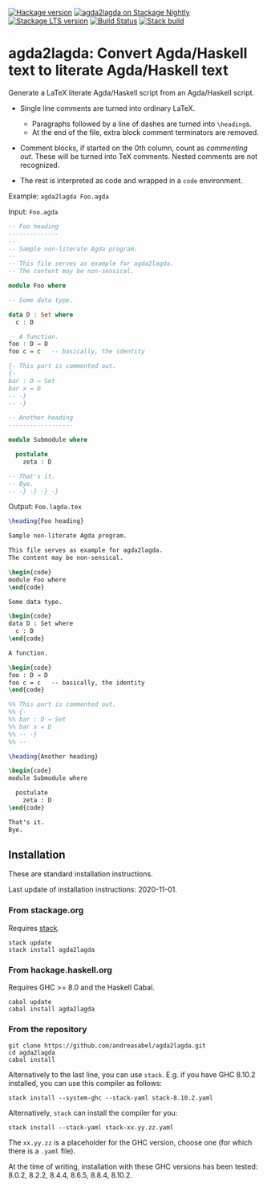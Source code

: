 [![Hackage version](https://img.shields.io/hackage/v/agda2lagda.svg?label=Hackage)](http://hackage.haskell.org/package/agda2lagda)
[![agda2lagda on Stackage Nightly](https://stackage.org/package/agda2lagda/badge/nightly)](https://stackage.org/nightly/package/agda2lagda)
[![Stackage LTS version](https://www.stackage.org/package/agda2lagda/badge/lts?label=Stackage)](https://www.stackage.org/package/agda2lagda)
[![Build Status](https://travis-ci.org/andreasabel/agda2lagda.svg?branch=master)](https://travis-ci.org/andreasabel/agda2lagda)
[![Stack build](https://github.com/andreasabel/agda2lagda/workflows/Stack%20build/badge.svg)](https://github.com/andreasabel/agda2lagda/actions)


# agda2lagda: Convert Agda/Haskell text to literate Agda/Haskell text

Generate a LaTeX literate Agda/Haskell script from an Agda/Haskell script.

- Single line comments are turned into ordinary LaTeX.
  * Paragraphs followed by a line of dashes are turned into `\heading`s.
  * At the end of the file, extra block comment terminators are removed.

- Comment blocks, if started on the 0th column, count as _commenting out_.
  These will be turned into TeX comments.
  Nested comments are not recognized.

- The rest is interpreted as code and wrapped in a `code` environment.

Example: `agda2lagda Foo.agda`

Input: `Foo.agda`
```agda
-- Foo heading
--------------
--
-- Sample non-literate Agda program.
--
-- This file serves as example for agda2lagda.
-- The content may be non-sensical.

module Foo where

-- Some data type.

data D : Set where
  c : D

-- A function.
foo : D → D
foo c = c   -- basically, the identity

{- This part is commented out.
{-
bar : D → Set
bar x = D
-- -}
-- -}

-- Another heading
------------------

module Submodule where

  postulate
    zeta : D

-- That's it.
-- Bye.
-- -} -} -} -}
```

Output: `Foo.lagda.tex`
```latex
\heading{Foo heading}

Sample non-literate Agda program.

This file serves as example for agda2lagda.
The content may be non-sensical.

\begin{code}
module Foo where
\end{code}

Some data type.

\begin{code}
data D : Set where
  c : D
\end{code}

A function.

\begin{code}
foo : D → D
foo c = c   -- basically, the identity
\end{code}

%% This part is commented out.
%% {-
%% bar : D → Set
%% bar x = D
%% -- -}
%% --

\heading{Another heading}

\begin{code}
module Submodule where

  postulate
    zeta : D
\end{code}

That's it.
Bye.
```

## Installation

These are standard installation instructions.

Last update of installation instructions: 2020-11-01.

### From stackage.org

Requires [stack](https://docs.haskellstack.org/en/stable/install_and_upgrade/).
```
stack update
stack install agda2lagda
```

### From hackage.haskell.org

Requires GHC >= 8.0 and the Haskell Cabal.
```
cabal update
cabal install agda2lagda
```

### From the repository

```
git clone https://github.com/andreasabel/agda2lagda.git
cd agda2lagda
cabal install
```
Alternatively to the last line, you can use `stack`.
E.g. if you have GHC 8.10.2 installed, you can use this compiler as follows:
```
stack install --system-ghc --stack-yaml stack-8.10.2.yaml
```
Alternatively, `stack` can install the compiler for you:
```
stack install --stack-yaml stack-xx.yy.zz.yaml
```
The `xx.yy.zz` is a placeholder for the GHC version,
choose one (for which there is a `.yaml` file).

At the time of writing, installation with these GHC versions has been tested:
8.0.2, 8.2.2, 8.4.4, 8.6.5, 8.8.4, 8.10.2.
